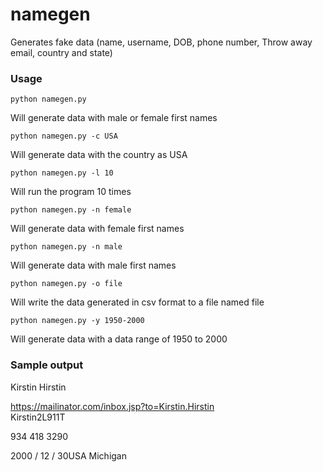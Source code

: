 # namegen
Generates fake data (name, username, DOB, phone number, Throw away email, country and state)

### Usage 
```python namegen.py ```

Will generate data with male or female first names

```python namegen.py -c USA```

Will generate data with the country as USA

```python namegen.py -l 10```

Will run the program 10 times

```python namegen.py -n female ```

Will generate data with female first names

```python namegen.py -n male```

Will generate data with male first names

```python namegen.py -o file```

Will write the data generated in csv format to a file named file

```python namegen.py -y 1950-2000```

Will generate data with a data range of 1950 to 2000

### Sample output

Kirstin Hirstin  

https://mailinator.com/inbox.jsp?to=Kirstin.Hirstin                                                                             
Kirstin2L911T   

934 418 3290    

2000 / 12 / 30USA Michigan
